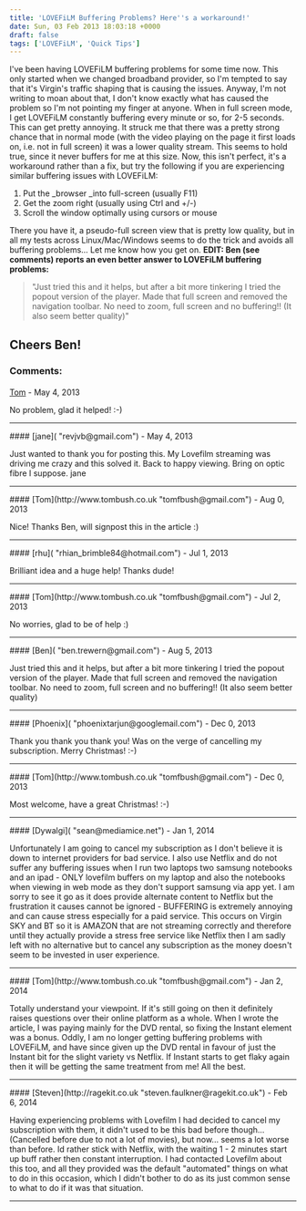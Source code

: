 ```yaml
---
title: 'LOVEFiLM Buffering Problems? Here''s a workaround!'
date: Sun, 03 Feb 2013 18:03:18 +0000
draft: false
tags: ['LOVEFiLM', 'Quick Tips']
---
```


I've been having LOVEFiLM buffering problems for some time now. This only started when we changed broadband provider, so I'm tempted to say that it's Virgin's traffic shaping that is causing the issues. Anyway, I'm not writing to moan about that, I don't know exactly what has caused the problem so I'm not pointing my finger at anyone. When in full screen mode, I get LOVEFiLM constantly buffering every minute or so, for 2-5 seconds. This can get pretty annoying. It struck me that there was a pretty strong chance that in normal mode (with the video playing on the page it first loads on, i.e. not in full screen) it was a lower quality stream. This seems to hold true, since it never buffers for me at this size. Now, this isn't perfect, it's a workaround rather than a fix, but try the following if you are experiencing similar buffering issues with LOVEFiLM:

1.  Put the _browser _into full-screen (usually F11)
2.  Get the zoom right (usually using Ctrl and +/-)
3.  Scroll the window optimally using cursors or mouse

There you have it, a pseudo-full screen view that is pretty low quality, but in all my tests across Linux/Mac/Windows seems to do the trick and avoids all buffering problems... Let me know how you get on. **EDIT: Ben (see comments) reports an even better answer to LOVEFiLM buffering problems:**

> "Just tried this and it helps, but after a bit more tinkering I tried the popout version of the player. Made that full screen and removed the navigation toolbar. No need to zoom, full screen and no buffering!! (It also seem better quality)"

Cheers Ben!
---
### Comments:
#### 
[Tom](http://www.tombush.co.uk "tomfbush@gmail.com") - <time datetime="2013-05-23 21:31:54">May 4, 2013</time>

No problem, glad it helped! :-)
<hr />
#### 
[jane]( "revjvb@gmail.com") - <time datetime="2013-05-23 21:15:27">May 4, 2013</time>

Just wanted to thank you for posting this. My Lovefilm streaming was driving me crazy and this solved it. Back to happy viewing. Bring on optic fibre I suppose. jane
<hr />
#### 
[Tom](http://www.tombush.co.uk "tomfbush@gmail.com") - <time datetime="2013-08-18 14:18:28">Aug 0, 2013</time>

Nice! Thanks Ben, will signpost this in the article :)
<hr />
#### 
[rhu]( "rhian_brimble84@hotmail.com") - <time datetime="2013-07-08 22:12:20">Jul 1, 2013</time>

Brilliant idea and a huge help! Thanks dude!
<hr />
#### 
[Tom](http://www.tombush.co.uk "tomfbush@gmail.com") - <time datetime="2013-07-09 15:22:02">Jul 2, 2013</time>

No worries, glad to be of help :)
<hr />
#### 
[Ben]( "ben.trewern@gmail.com") - <time datetime="2013-08-16 22:30:54">Aug 5, 2013</time>

Just tried this and it helps, but after a bit more tinkering I tried the popout version of the player. Made that full screen and removed the navigation toolbar. No need to zoom, full screen and no buffering!! (It also seem better quality)
<hr />
#### 
[Phoenix]( "phoenixtarjun@googlemail.com") - <time datetime="2013-12-22 19:19:12">Dec 0, 2013</time>

Thank you thank you thank you! Was on the verge of cancelling my subscription. Merry Christmas! :-)
<hr />
#### 
[Tom](http://www.tombush.co.uk "tomfbush@gmail.com") - <time datetime="2013-12-22 21:29:55">Dec 0, 2013</time>

Most welcome, have a great Christmas! :-)
<hr />
#### 
[Dywalgi]( "sean@mediamice.net") - <time datetime="2014-01-27 21:36:58">Jan 1, 2014</time>

Unfortunately I am going to cancel my subscription as I don't believe it is down to internet providers for bad service. I also use Netflix and do not suffer any buffering issues when I run two laptops two samsung notebooks and an ipad - ONLY lovefilm buffers on my laptop and also the notebooks when viewing in web mode as they don't support samsung via app yet. I am sorry to see it go as it does provide alternate content to Netflix but the frustration it causes cannot be ignored - BUFFERING is extremely annoying and can cause stress especially for a paid service. This occurs on Virgin SKY and BT so it is AMAZON that are not streaming correctly and therefore until they actually provide a stress free service like Netflix then I am sadly left with no alternative but to cancel any subscription as the money doesn't seem to be invested in user experience.
<hr />
#### 
[Tom](http://www.tombush.co.uk "tomfbush@gmail.com") - <time datetime="2014-01-28 21:37:50">Jan 2, 2014</time>

Totally understand your viewpoint. If it's still going on then it definitely raises questions over their online platform as a whole. When I wrote the article, I was paying mainly for the DVD rental, so fixing the Instant element was a bonus. Oddly, I am no longer getting buffering problems with LOVEFiLM, and have since given up the DVD rental in favour of just the Instant bit for the slight variety vs Netflix. If Instant starts to get flaky again then it will be getting the same treatment from me! All the best.
<hr />
#### 
[Steven](http://ragekit.co.uk "steven.faulkner@ragekit.co.uk") - <time datetime="2014-02-15 02:04:31">Feb 6, 2014</time>

Having experiencing problems with Lovefilm I had decided to cancel my subscription with them, it didn't used to be this bad before though... (Cancelled before due to not a lot of movies), but now... seems a lot worse than before. Id rather stick with Netflix, with the waiting 1 - 2 minutes start up buff rather then constant interruption. I had contacted Lovefilm about this too, and all they provided was the default "automated" things on what to do in this occasion, which I didn't bother to do as its just common sense to what to do if it was that situation.
<hr />
